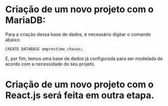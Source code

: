 # Criação de um novo projeto com o MariaDB:

Para a criação dessa base de dados, é necessário digitar o comando abaixo:

```
CREATE DATABASE emprestimo_chaves;
``` 

E, por fim, temos uma base de dados já configurada para ser modelada de acordo
com a necessidade do seu projeto.

# Criação de um novo projeto com o React.js será feita em outra etapa.


